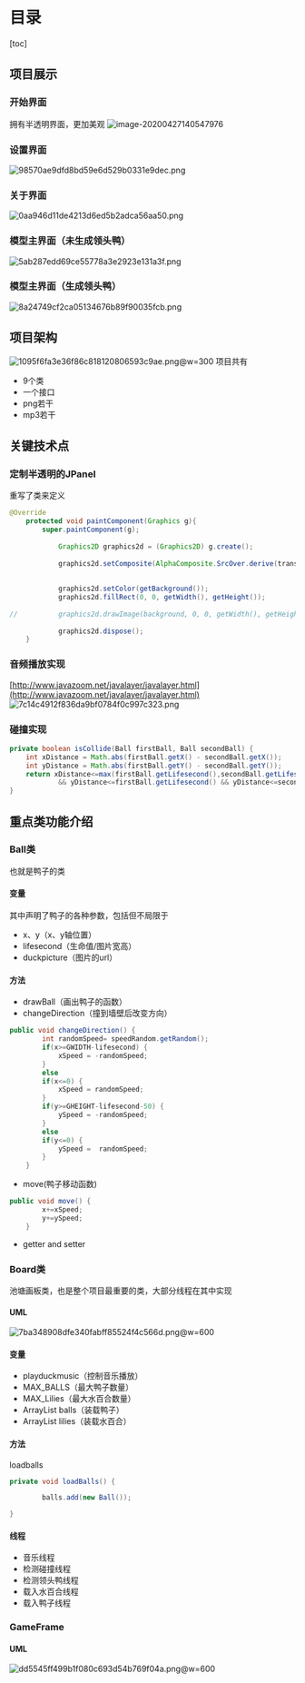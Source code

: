 # 目录
[toc]
## 项目展示
### 开始界面
拥有半透明界面，更加美观
![image-20200427140547976](C:\Users\lyhgz\AppData\Roaming\Typora\typora-user-images\image-20200427140547976.png)

### 设置界面
![98570ae9dfd8bd59e6d529b0331e9dec.png](en-resource://database/30543:1)

### 关于界面
![0aa946d11de4213d6ed5b2adca56aa50.png](en-resource://database/30545:1)

### 模型主界面（未生成领头鸭）
![5ab287edd69ce55778a3e2923e131a3f.png](en-resource://database/30547:1)

### 模型主界面（生成领头鸭）
![8a24749cf2ca05134676b89f90035fcb.png](en-resource://database/30549:1)



## 项目架构
![1095f6fa3e36f86c818120806593c9ae.png](en-resource://database/30533:1)@w=300
项目共有

* 9个类
* 一个接口
* png若干
* mp3若干


## 关键技术点
### 定制半透明的JPanel
重写了类来定义
```java
@Override
	protected void paintComponent(Graphics g){
		super.paintComponent(g);
		
			Graphics2D graphics2d = (Graphics2D) g.create();
			
			graphics2d.setComposite(AlphaComposite.SrcOver.derive(transparency));
			
			
			graphics2d.setColor(getBackground());
			graphics2d.fillRect(0, 0, getWidth(), getHeight());
			
//			graphics2d.drawImage(background, 0, 0, getWidth(), getHeight(), 46, 114, 315, 521, this);
			
			graphics2d.dispose();
	}

```
### 音频播放实现

[http://www.javazoom.net/javalayer/javalayer.html](http://www.javazoom.net/javalayer/javalayer.html)
![7c14c4912f836da9bf0784f0c997c323.png](en-resource://database/30535:1)


### 碰撞实现
```java
private boolean isCollide(Ball firstBall, Ball secondBall) {
	int xDistance = Math.abs(firstBall.getX() - secondBall.getX());
	int yDistance = Math.abs(firstBall.getY() - secondBall.getY());
	return xDistance<=max(firstBall.getLifesecond(),secondBall.getLifesecond())
			&& yDistance<=firstBall.getLifesecond() && yDistance<=secondBall.getLifesecond();
}
```




## 重点类功能介绍
### Ball类
也就是鸭子的类
#### 变量
其中声明了鸭子的各种参数，包括但不局限于

* x、y（x、y轴位置）
* lifesecond（生命值/图片宽高）
* duckpicture（图片的url）

#### 方法

* drawBall（画出鸭子的函数）
* changeDirection（撞到墙壁后改变方向）
```java
public void changeDirection() {
		int randomSpeed= speedRandom.getRandom();
		if(x>=GWIDTH-lifesecond) {
			xSpeed = -randomSpeed;
		}
		else
		if(x<=0) {
			xSpeed = randomSpeed;
		}
		if(y>=GHEIGHT-lifesecond-50) {
			ySpeed = -randomSpeed;
		}
		else
		if(y<=0) {	
			ySpeed =  randomSpeed;
		}
	}
```

* move(鸭子移动函数)
```java
public void move() {
		x+=xSpeed;
		y+=ySpeed;
	}
```
* getter and setter


### Board类
池塘画板类，也是整个项目最重要的类，大部分线程在其中实现

#### UML
![7ba348908dfe340fabff85524f4c566d.png](en-resource://database/30537:1)@w=600

#### 变量

* playduckmusic（控制音乐播放）
* MAX_BALLS（最大鸭子数量）
* MAX_Lilies（最大水百合数量）
* ArrayList <Ball> balls（装载鸭子）
* ArrayList <lilies> lilies（装载水百合）

#### 方法
loadballs
```java
private void loadBalls() {

		balls.add(new Ball());

}
```

#### 线程

* 音乐线程
* 检测碰撞线程
* 检测领头鸭线程
* 载入水百合线程
* 载入鸭子线程





### GameFrame
#### UML
![dd5545ff499b1f080c693d54b769f04a.png](en-resource://database/30539:1)@w=600